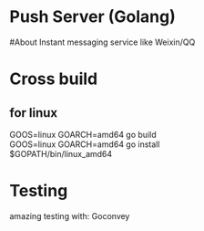 Push Server (Golang)
=======
#About
Instant messaging service like Weixin/QQ

# Cross build
## for linux
GOOS=linux GOARCH=amd64 go build  
GOOS=linux GOARCH=amd64 go install  
$GOPATH/bin/linux_amd64

# Testing

amazing testing with: Goconvey